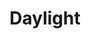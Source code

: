 ---
title: "Daylight"
permalink: /spells/daylight/
tags:
  - Spell
  - 3rd Level
  - Evocation
available_for:
  - Cleric
  - Druid
  - Paladin
  - Ranger
  - Sorcerer
level: "3rd Level"
school: "Evocation"
range: "60 ft"
area: "60 ft"
shape: "Sphere"
comp:
  - V
  - S
duration: "1 Hour"
description: |
  A 60-foot-radius sphere of light spreads out from a point you choose within range. The sphere is bright light and sheds dim light for an additional 60 feet.

  If you chose a point on an object you are holding or one that isn't being worn or carried, the light shines from the object and moves with it. Completely covering the affected object with an opaque object, such as a bowl or a helm, blocks the light.

  If any of this spell's area overlaps with an area of darkness created by a spell of 3rd level or lower, the spell that created the darkness is dispelled.
excerpt: "A 60-foot-radius sphere of light spreads out from a point you choose within range."
source: "Basic Rules"
---